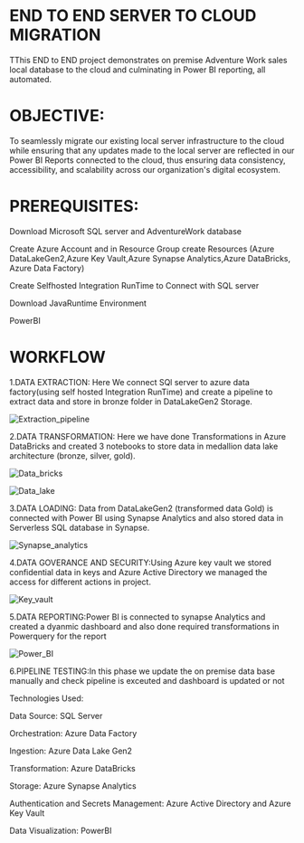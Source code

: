 
# END TO END SERVER TO CLOUD MIGRATION 

TThis END to END project demonstrates on premise Adventure Work sales local database to the cloud and culminating in Power BI reporting, all automated.

# OBJECTIVE:
To seamlessly migrate our existing local server infrastructure to the cloud while ensuring that any updates made to the local server are reflected in our Power BI Reports connected to the cloud, thus ensuring data consistency, accessibility, and scalability across our organization's digital ecosystem.

# PREREQUISITES:
 Download Microsoft SQL server and AdventureWork database
 
 Create Azure Account and in Resource Group create Resources (Azure DataLakeGen2,Azure Key Vault,Azure Synapse Analytics,Azure DataBricks, Azure Data Factory) 

 Create Selfhosted Integration RunTime to Connect with SQL server

 Download JavaRuntime Environment

 PowerBI

# WORKFLOW

1.DATA EXTRACTION: Here We connect SQl server to azure data factory(using self hosted Integration RunTime) and create a pipeline to extract data and store in bronze folder in DataLakeGen2 Storage.

![Extraction_pipeline](https://github.com/kantaharshitha/Azure_End_to_End_project/assets/55930087/41ddd8a7-5fbe-49a9-92f8-c0027d57e53a)

2.DATA TRANSFORMATION: Here we have done Transformations in Azure DataBricks and created 3 notebooks to store data in medallion data lake architecture (bronze, silver, gold).

![Data_bricks](Data_bricks.PNG)

![Data_lake](Data_lake.PNG)

3.DATA LOADING: Data from DataLakeGen2 (transformed data Gold) is connected with Power BI using Synapse Analytics and also stored data in Serverless SQL database in Synapse.

![Synapse_analytics](Synapse_analytics.PNG)


4.DATA GOVERANCE AND SECURITY:Using Azure key vault we stored confidential data in keys and Azure Active Directory we managed the access for different actions in project.

![Key_vault](Key_vault.PNG)


5.DATA REPORTING:Power BI is connected to synapse Analytics and created a dyanmic dashboard and also done required transformations in Powerquery for the report

![Power_BI](Power_BI.PNG)

6.PIPELINE TESTING:In this phase we update the on premise data base manually and check pipeline is exceuted and dashboard is updated or not



Technologies Used:

Data Source: SQL Server

Orchestration: Azure Data Factory

Ingestion: Azure Data Lake Gen2

Transformation: Azure DataBricks

Storage: Azure Synapse Analytics

Authentication and Secrets Management: Azure Active Directory and Azure Key Vault

Data Visualization: PowerBI










